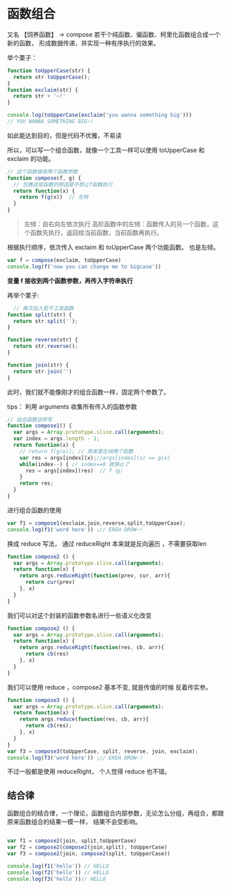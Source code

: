 # 函数组合
又名 【饲养函数】  ->  compose
若干个纯函数、偏函数、柯里化函数组合成一个新的函数， 形成数据传递，并实现一种有序执行的效果。

举个栗子：
```js
function toUpperCase(str) {
  return str.toUpperCase();
}
function exclaim(str) {
  return str + '~!'
}

console.log(toUpperCase(exclaim('you wanna something big')))
// YOU WANNA SOMETHING BIG~!
```
如此能达到目的，但是代码不优雅，不易读

所以，可以写一个组合函数，就像一个工具一样可以使用 toUpperCase 和 exclaim 的功能。

```js
// 这个函数接收两个函数参数
function compose(f, g) {
  // 包裹这层函数的原因是不想让f函数执行
  return function(x) {    
    return f(g(x))  // 左倾
  }
}

```
> 左倾：自右向左依次执行 
高阶函数中的左倾：函数传入的另一个函数，这个函数先执行，返回给当前函数，当前函数再执行。


根据执行顺序，依次传入 exclaim 和 toUpperCase 两个功能函数。 也是左倾。
```js
var f = compose(exclaim, toUpperCase)
console.log(f('now you can change me to bigcase'))

```
**变量 f 接收到两个函数参数，再传入字符串执行**

再举个栗子:

```js
  // 再次加入若干工具函数
function split(str) {
  return str.split('');
}

function reverse(str) {
  return str.reverse();
}

function join(str) {
  return str.join('')
}

```
此时，我们就不能像刚才的组合函数一样，固定两个参数了。

tips： 利用 arguments 收集所有传入的函数参数
```js
// 组合函数这样写
function compose1() {
  var args = Array.prototype.slice.call(arguments);
  var index = args.length - 1;
  return function(x) {
    // return f(g(x)); // 原来是左倾两个函数
    var res = args[index](x);//args[index](x) == g(x)
    while(index--) { // index==0 就停止了
      res = args[index](res)  // f（g）
    }
    return res;
  }
}
```
进行组合函数的使用
```js
var f1 = compose1(exclaim,join,reverse,split,toUpperCase);
console.log(f1('word here')) ;// EREH DROW~!
```

换成 reduce 写法， 通过 reduceRight 本来就是反向遍历 ，不需要获取len

```js
function compose2 () {
  var args = Array.prototype.slice.call(arguments);
  return function(x) {
    return args.reduceRight(function(prev, cur, arr){
      return cur(prev)
    }, x)
  }
}
```
我们可以对这个封装的函数参数名进行一些语义化改变

```js
function compose2 () {
  var args = Array.prototype.slice.call(arguments);
  return function(x) {
    return args.reduceRight(function(res, cb, arr){
      return cb(res)
    }, x)
  }
}
```

我们可以使用 reduce ，compose2 基本不变, 就是传值的时候 反着传实参。
```js
function compose3 () {
  var args = Array.prototype.slice.call(arguments);
  return function(x) {
    return args.reduce(function(res, cb, arr){
      return cb(res);
    }, x)
  }
}
var f3 = compose3(toUpperCase, split, reverse, join, exclaim);
console.log(f3('word here')) ;// EREH DROW~!
```
不过一般都是使用 reduceRight， 个人觉得 reduce 也不错。

## 结合律
函数组合的结合律，一个理论，函数组合内部参数，无论怎么分组，再组合，都跟原来函数组合的结果一模一样， 结果不会受影响。

```js

var f1 = compose2(join, split,toUpperCase)
var f2 = compose2(compose2(join,split), toUpperCase)
var f3 = compose2(join, compose2(split, toUpperCase))

console.log(f1('hello')) // HELLO
console.log(f2('hello')) // HELLO
console.log(f3('hello'))// HELLO


```